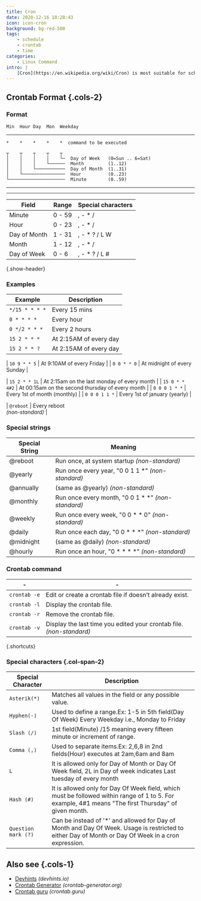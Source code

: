 ```yaml
---
title: Cron
date: 2020-12-16 18:28:43
icon: icon-cron
background: bg-red-500
tags:
    - schedule
    - crontab
    - time
categories:
    - Linux Command
intro: |
    [Cron](https://en.wikipedia.org/wiki/Cron) is most suitable for scheduling repetitive tasks. Scheduling one-time tasks can be accomplished using the associated at utility.
---
```



Crontab Format {.cols-2}
------

### Format

```
Min  Hour Day  Mon  Weekday
```

-------

```
*    *    *    *    *  command to be executed
```

```
┬    ┬    ┬    ┬    ┬
│    │    │    │    └─  Day of Week   (0=Sun .. 6=Sat)
│    │    │    └──────  Month         (1..12)
│    │    └───────────  Day of Month  (1..31)
│    └────────────────  Hour          (0..23)
└─────────────────────  Minute        (0..59)
```

------
------

| Field        | Range  | Special characters |
|--------------|--------|--------------------|
| Minute       | 0 - 59 | , - * /            |
| Hour         | 0 - 23 | , - * /            |
| Day of Month | 1 - 31 | , - * ? / L W      |
| Month        | 1 - 12 | , - * /            |
| Day of Week  | 0 - 6  | , - * ? / L #      |
{.show-header}


### Examples

| Example        | Description                                          |
|----------------|------------------------------------------------------|
| `*/15 * * * *` | Every 15 mins                                        |
| `0 * * * *`    | Every hour                                           |
| `0 */2 * * *`  | Every 2 hours                                        |
| `15 2 * * *`   | At 2:15AM of every day                               |
| `15 2 * * ?`   | At 2:15AM of every day                               |

| `10 9 * * 5`   | At 9:10AM of every Friday                            |
| `0 0 * * 0`    | At midnight of every Sunday                          |

| `15 2 * * 1L`  | At 2:15am on the last monday of every month          |
| `15 0 * * 4#2` | At 00:15am on the second thursday of every month     |
| `0 0 0 1 * *`  | Every 1st of month (monthly)                         |
| `0 0 0 1 1 *`  | Every 1st of january (yearly)                        |

| `@reboot`      | Every reboot <br>_(non-standard)_                        |


### Special strings

| Special String | Meaning                                            |
|----------------|----------------------------------------------------|
| @reboot        | Run once, at system startup _(non-standard)_       |
| @yearly        | Run once every year, "0 0 1 1 *" _(non-standard)_  |
| @annually      | (same as @yearly) _(non-standard)_                 |
| @monthly       | Run once every month, "0 0 1 * *" _(non-standard)_ |
| @weekly        | Run once every week, "0 0 * * 0" _(non-standard)_  |
| @daily         | Run once each day, "0 0 * * *" _(non-standard)_    |
| @midnight      | (same as @daily) _(non-standard)_                  |
| @hourly        | Run once an hour, "0 * * * *" _(non-standard)_     |


### Crontab command


| - | - |
|------|-------------------------------------------------------------------------|
| `crontab -e` | Edit or create a crontab file if doesn’t already exist.         |
| `crontab -l` | Display the crontab file.                                       |
| `crontab -r` | Remove the crontab file.                                        |
| `crontab -v` | Display the last time you edited your crontab file.<br>_(non-standard)_ |
{.shortcuts}


### Special characters {.col-span-2}
| Special Character | Description                                                                                                                                          |
|---------------------|------------------------------------------------------------------------------------------------------------------------------------------------------|
| `Asterik(*)`        | Matches all values in the field or any possible value.                                                                                               |
| `Hyphen(-)`         | Used to define a range.Ex: 1-5 in 5th field(Day Of Week) Every Weekday i.e., Monday to Friday                                                        |
| `Slash (/)`         | 1st field(Minute) /15 meaning every fifteen minute or increment of range.                                                                            |
| `Comma (,)`         | Used to separate items.Ex: 2,6,8 in 2nd fields(Hour) executes at 2am,6am and 8am                                                                     |
| `L`                 | It is allowed only for Day of Month or Day Of Week field, 2L in Day of week indicates Last tuesday of every month                                    |
| `Hash (#)`          | It is allowed only for Day Of Week field, which must be followed within range of 1 to 5. For example, 4#1 means "The first Thursday" of given month. |
| `Question mark (?)` | Can be instead of '*' and allowed for Day of Month and Day Of Week. Usage is restricted to either Day of Month or Day Of Week in a cron expression.  |



## Also see {.cols-1}

* [Devhints](https://devhints.io/cron) _(devhints.io)_
* [Crontab Generator](https://crontab-generator.org/) _(crontab-generator.org)_
* [Crontab guru](https://crontab.guru/) _(crontab.guru)_
